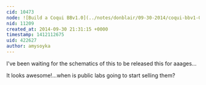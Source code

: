 ```yaml
---
cid: 10473
node: ![Build a Coqui BBv1.0](../notes/donblair/09-30-2014/coqui-bbv1-0)
nid: 11209
created_at: 2014-09-30 21:31:15 +0000
timestamp: 1412112675
uid: 422627
author: amysoyka
---
```


I've been waiting for the schematics of this to be released this for aaages...

It looks awesome!...when is public labs going to start selling them?